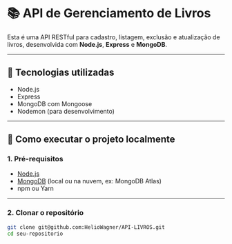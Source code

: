 # 📚 API de Gerenciamento de Livros

Esta é uma API RESTful para cadastro, listagem, exclusão e atualização de livros, desenvolvida com **Node.js**, **Express** e **MongoDB**.

---

## 🧱 Tecnologias utilizadas

- Node.js
- Express
- MongoDB com Mongoose
- Nodemon (para desenvolvimento)

---

## 🚀 Como executar o projeto localmente

### 1. Pré-requisitos

- [Node.js](https://nodejs.org/)
- [MongoDB](https://www.mongodb.com/) (local ou na nuvem, ex: MongoDB Atlas)
- npm ou Yarn

---

### 2. Clonar o repositório

```bash
git clone git@github.com:HelioWagner/API-LIVROS.git
cd seu-repositorio

